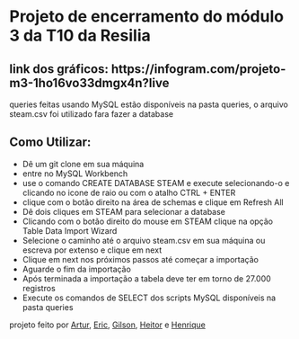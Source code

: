 <h1>Projeto de encerramento do módulo 3 da T10 da Resilia</h1>

<h2>link dos gráficos: https://infogram.com/projeto-m3-1ho16vo33dmgx4n?live</h2>

<p>queries feitas usando MySQL estão disponíveis na pasta queries, o arquivo steam.csv foi utilizado fara fazer a database</p>

<h2>Como Utilizar:</h2>

<ul>
  <li>Dê um git clone em sua máquina</li>
  <li>entre no MySQL Workbench</li>
  <li>use o comando CREATE DATABASE STEAM e execute selecionando-o e clicando no icone de raio ou com o atalho CTRL + ENTER</li>
  <li>clique com o botão direito na área de schemas e clique em Refresh All</li>
  <li>Dê dois cliques em STEAM para selecionar a database</li>
  <li>Clicando com o botão direito do mouse em STEAM clique na opção Table Data Import Wizard</li>
  <li>Selecione o caminho até o arquivo steam.csv em sua máquina ou escreva por extenso e clique em next</li>
  <li>Clique em next nos próximos passos até começar a importação</li>
  <li>Aguarde o fim da importação</li>
  <li>Após terminada a importação a tabela deve ter em torno de 27.000 registros</li>
  <li>Execute os comandos de SELECT dos scripts MySQL disponíveis na pasta queries</li>
</ul>

<p>projeto feito por <a href="https://github.com/Artur-Moretti">Artur</a>, <a href="https://github.com/ericrodrigues00">Eric</a>, <a href="https://github.com/gilson08">Gilson</a>, <a href="https://github.com/heitorschumann">Heitor</a> e <a href="https://github.com/henriqueferrazo">Henrique</a></p>
